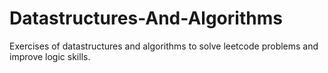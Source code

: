 # Datastructures-And-Algorithms
Exercises of datastructures and algorithms to solve leetcode problems and improve logic skills.
